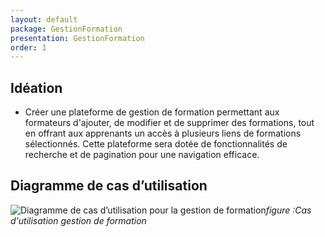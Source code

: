 ```yaml
---
layout: default
package: GestionFormation
presentation: GestionFormation
order: 1
---
```


## Idéation

- Créer une plateforme de gestion de formation permettant aux formateurs d'ajouter, de modifier et de supprimer des formations, tout en offrant aux apprenants un accès à plusieurs liens de formations sélectionnés. Cette plateforme sera dotée de fonctionnalités de recherche et de pagination pour une navigation efficace.



## Diagramme de cas d’utilisation

![ Diagramme de cas d’utilisation pour la gestion de formation](/soli-lms/Analyse/GestionFormation/images/cas-utilisation.png)*figure :Cas d'utilisation gestion de formation*